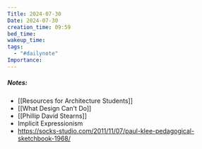 ```yaml
---
Title: 2024-07-30
Date: 2024-07-30
creation_time: 09:59
bed_time: 
wakeup_time: 
tags:
  - "#dailynote"
Importance:
---
```

##### Notes:
- [[Resources for Architecture Students]]
- [[What Design Can't Do]]
- [[Phillip David Stearns]]
- Implicit Expressionism
- https://socks-studio.com/2011/11/07/paul-klee-pedagogical-sketchbook-1968/


